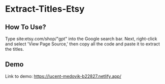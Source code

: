 ﻿# Extract-Titles-Etsy

## How To Use?

Type site:etsy.com/shop/"gpt" into the Google search bar. Next, right-click and select 'View Page Source,' then copy all the code and paste it to extract the titles.

## Demo

Link to demo: https://lucent-medovik-b22827.netlify.app/
